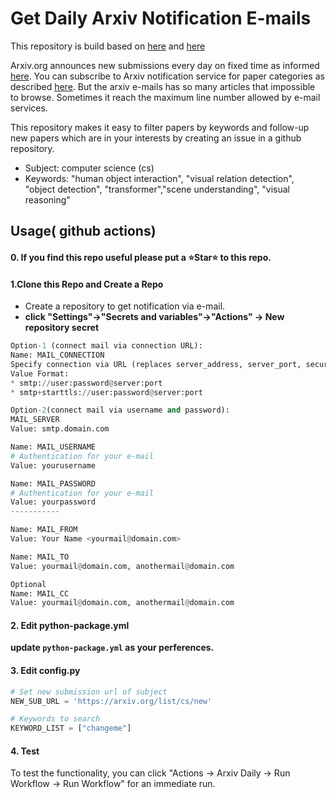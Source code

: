 # Get Daily Arxiv Notification E-mails

This repository is build based on [here](https://github.com/kobiso/get-daily-arxiv-noti) and [here](https://github.com/DongZhouGu/arxiv-daily)

Arxiv.org announces new submissions every day on fixed time as informed [here](https://arxiv.org/help/submit). You can subscribe to Arxiv notification service for paper categories as described [here](https://info.arxiv.org/help/subscribe.html).
But the arxiv e-mails has so many articles that impossible to browse. Sometimes it reach the maximum line number allowed by e-mail services.

This repository makes it easy to filter papers by keywords and follow-up new papers which are in your interests by creating an issue in a github repository.

- Subject: computer science (cs)
- Keywords: "human object interaction", "visual relation detection", "object detection", "transformer","scene understanding", "visual reasoning"

## Usage( github actions)

#### 0. If you find this repo useful please put a ⭐Star⭐ to this repo.

#### 1.Clone this Repo and Create a Repo

- Create a repository to get notification via e-mail.
-  **click "Settings"->"Secrets and variables"->"Actions" -> New repository secret**

```python
Option-1 (connect mail via connection URL):
Name: MAIL_CONNECTION
Specify connection via URL (replaces server_address, server_port, secure, username and password)
Value Format:
* smtp://user:password@server:port
* smtp+starttls://user:password@server:port

Option-2(connect mail via username and password):
MAIL_SERVER
Value: smtp.domain.com

Name: MAIL_USERNAME
# Authentication for your e-mail
Value: yourusername

Name: MAIL_PASSWORD
# Authentication for your e-mail
Value: yourpassword
-----------

Name: MAIL_FROM
Value: Your Name <yourmail@domain.com>

Name: MAIL_TO
Value: yourmail@domain.com, anothermail@domain.com

Optional
Name: MAIL_CC
Value: yourmail@domain.com, anothermail@domain.com
```




#### 2. Edit python-package.yml

**update `python-package.yml` as your perferences.**





#### 3. Edit config.py
```python
# Set new submission url of subject
NEW_SUB_URL = 'https://arxiv.org/list/cs/new'

# Keywords to search
KEYWORD_LIST = ["changeme"]
```

#### 4.  Test

To test the functionality, you can click "Actions -> Arxiv Daily -> Run Workflow -> Run Workflow" for an immediate run.
